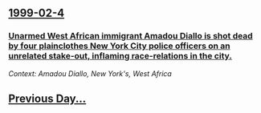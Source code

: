 ## [1999-02-4](/news/1999/02/4/index.md)

### [ Unarmed West African immigrant Amadou Diallo is shot dead by four plainclothes New York City police officers on an unrelated stake-out, inflaming race-relations in the city.](/news/1999/02/4/unarmed-west-african-immigrant-amadou-diallo-is-shot-dead-by-four-plainclothes-new-york-city-police-officers-on-an-unrelated-stake-out-inf.md)
_Context: Amadou Diallo, New York's, West Africa_

## [Previous Day...](/news/1999/02/3/index.md)

